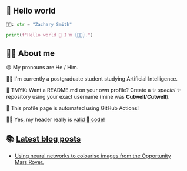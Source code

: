 ## 👋 Hello world
```python
👩‍💻: str = "Zachary Smith"

print(f"Hello world 👋 I'm {👩‍💻}.")
```

## 🐱‍💻 About me
😄 My pronouns are He / Him.

👩‍🎓 I'm currently a postgraduate student studying Artificial Intelligence.

🌈 TMYK: Want a README.md on your own profile? Create a ✨ _special_ ✨ repository using your exact username (mine was **Cutwell/Cutwell**).

🤖 This profile page is automated using GitHub Actions!

👩‍💻 Yes, my header really is [valid 🐍 code](https://github.com/gahjelle/pythonji)!

## 📚 [Latest blog posts](https://cutwell.github.io/)
<!-- BLOG-POST-LIST:START -->
- [Using neural networks to colourise images from the Opportunity Mars Rover.](http://cutwell.github.io//opportunity-rover-colourised/)
<!-- BLOG-POST-LIST:END -->
